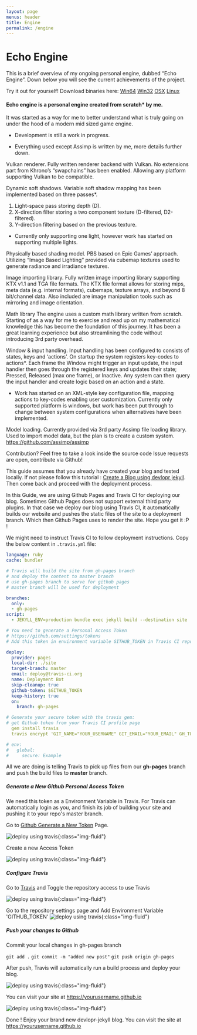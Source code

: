```yaml
---
layout: page
menus: header
title: Engine
permalink: /engine
---
```


# Echo Engine
This is a brief overview of my ongoing personal engine, dubbed “Echo Engine”.
Down below you will see the current achievements of the project.

Try it out for yourself!
Download binaries here:
	[Win64](/download/win64)
	[Win32](/download/win32)
	[OSX](/download/OSX)
	[Linux](/download/linux)

#### Echo engine is a personal engine created from scratch* by me.
It was started as a way for me to better understand what is truly going on
under the hood of a modern mid sized game engine.
- Development is still a work in progress.
 * Everything used except Assimp is written by me, more details further down.

Vulkan renderer.
Fully written renderer backend with Vulkan.
No extensions part from Khrono’s “swapchains” has been enabled.
Allowing any platform supporting Vulkan to be compatible.

Dynamic soft shadows.
Variable soft shadow mapping has been implemented based on three passes*.
1. Light-space pass storing depth (D).
2. X-direction filter storing a two component texture (D-filtered, D2-filtered).
3. Y-direction filtering based on the previous texture.
 * Currently only supporting one light, however work has started on supporting
   multiple lights.

Physically based shading model.
PBS based on Epic Games’ approach.
Utilizing “Image Based Lighting” provided via cubemap textures used to generate
radiance and irradiance textures.











Image importing library.
Fully written image importing library supporting KTX v1.1 and TGA file formats.
The KTX file format allows for storing mips, meta data (e.g. internal formats),
cubemaps, texture arrays, and beyond 8 bit/channel data. Also included are
image manipulation tools such as mirroring and image orientation.

Math library
The engine uses a custom math library written from scratch.
Starting of as a way for me to exercise and read up on my mathematical knowledge
this has become the foundation of this journey. It has been a great learning
experience but also streamlining the code without introducing 3rd party overhead.

Window & input handling. 
Input handling has been configured to consists of states, keys and ‘actions’.
On startup the system registers key-codes to actions*.
Each frame the Window might trigger an input update, the input handler then
goes through the registered keys and updates their state;
Pressed, Released (max one frame), or Inactive.
Any system can then query the input handler and create logic based on an action
and a state.

 * Work has started on an XML-style key configuration file, mapping actions to
   key-codes enabling user customization.
Currently only supported platform is windows, but work has been put through to
change between system configurations when alternatives have been implemented.

Model loading.
Currently provided via 3rd party Assimp file loading library.
Used to import model data, but the plan is to create a custom system.
https://github.com/assimp/assimp

Contribution?
Feel free to take a look inside the source code
Issue requests are open, contribute via Github!














This guide assumes that you already have created your blog and tested locally. If not please follow this tutorial : [Create a Blog using devlopr jekyll](https://devlopr.netlify.com/guides/2017/11/19/build-a-blog-using-devlopr-jekyll). Then come back and proceed with the deployment process.

In this Guide, we are using Github Pages and Travis CI for deploying our blog. Sometimes Github Pages does not support external third party plugins. In that case we deploy our blog using Travis CI, it automatically builds our website and pushes the static files of the site to a deployment branch. Which then Github Pages uses to render the site. Hope you get it :P !

We might need to instruct Travis CI to follow deployment instructions. Copy the below content in `.travis.yml` file:

```yml
language: ruby
cache: bundler

# Travis will build the site from gh-pages branch 
# and deploy the content to master branch 
# use gh-pages branch to serve for github pages
# master branch will be used for deployment

branches:
  only:
  - gh-pages
script: 
  - JEKYLL_ENV=production bundle exec jekyll build --destination site

# You need to generate a Personal Access Token 
# https://github.com/settings/tokens
# Add this token in environment variable GITHUB_TOKEN in Travis CI repo settings

deploy:
  provider: pages
  local-dir: ./site
  target-branch: master
  email: deploy@travis-ci.org
  name: Deployment Bot
  skip-cleanup: true
  github-token: $GITHUB_TOKEN
  keep-history: true
  on:
    branch: gh-pages

# Generate your secure token with the travis gem:
# get Github token from your Travis CI profile page
  gem install travis
  travis encrypt 'GIT_NAME="YOUR_USERNAME" GIT_EMAIL="YOUR_EMAIL" GH_TOKEN=YOUR_TOKEN' --add env.global --com

# env:
#   global:
#     secure: Example
```

All we are doing is telling Travis to pick up files from our **gh-pages** branch and push the build files to **master** branch.

##### Generate a New Github Personal Access Token 

We need this token as a Environment Variable in Travis. For Travis can automatically login as you, and finish its job of building your site and pushing it to your repo's master branch.

Go to [Github Generate a New Token](https://github.com/settings/tokens) Page.

![deploy using travis](/assets/img/posts/d1.png){:class="img-fluid"}

Create a new Access Token 

![deploy using travis](/assets/img/posts/d2.png){:class="img-fluid"}


##### Configure Travis 

Go to [Travis](https://travis.org) and Toggle the repository access to use Travis 

![deploy using travis](/assets/img/posts/d3.png){:class="img-fluid"}

Go to the repository settings page and Add Environment Variable 'GITHUB_TOKEN' 
![deploy using travis](/assets/img/posts/d4.png){:class="img-fluid"}

##### Push your changes to Github 

Commit your local changes in gh-pages branch 

`git add .`
`git commit -m "added new post"`
`git push origin gh-pages`

After push, Travis will automatically run a build process and deploy your blog.

![deploy using travis](/assets/img/posts/d5.png){:class="img-fluid"}

You can visit your site at https://yourusername.github.io

![deploy using travis](/assets/img/posts/d6.png){:class="img-fluid"}

Done ! Enjoy your brand new devlopr-jekyll blog. You can visit the site at https://yourusername.github.io
